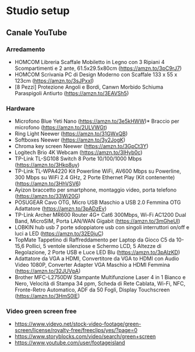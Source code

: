 # Studio setup


## Canale YouTube 

### Arredamento

* HOMCOM Libreria Scaffale Mobiletto in Legno con 3 Ripiani 4 Scompartimenti e 2 ante, 61.5x29.5x80cm (https://amzn.to/3pC9rJ7)
* HOMCOM Scrivania PC di Design Moderno con Scaffale 133 x 55 x 123cm (https://amzn.to/3sJPxxI)
* [8 Pezzi] Protezione Angoli e Bordi, Canwn Morbido Schiuma Paraspigoli Antiurto (https://amzn.to/3EAVSh5)


### Hardware

* Microfono Blue Yeti Nano (https://amzn.to/3e5kHWW)* Braccio per microfono (https://amzn.to/2ULVWGt)
* Ring Light Neewer (https://amzn.to/31GWxQB)
* Softboxes Neewer (https://amzn.to/3y2JogK)
* Chroma key screen Neewer (https://amzn.to/3GpCt3Y)
* Logitech Brio 4K Webcam (https://amzn.to/3lHyb0c)
* TP-Link TL-SG108 Switch 8 Porte 10/100/1000 Mbps (https://amzn.to/3Hkp8uy)
* TP-Link TL-WPA4220 Kit Powerline WiFi, AV600 Mbps su Powerline, 300 Mbps su WiFi 2.4 GHz, 2 Porte Ethernet Play (Kit contenente) (https://amzn.to/3HhVSV6)
* Ayizon braccetto per smartphone, montaggio video, porta telefono (https://amzn.to/33Wi20G)
* POSUGEAR Cavo OTG, Micro USB Maschio a USB 2.0 Femmina OTG Adattatore (https://amzn.to/3pADzEv)
* TP-Link Archer MR600 Router 4G+ Cat6 300Mbps, Wi-Fi AC1200 Dual Band, MicroSIM, Porta LAN/WAN Gigabit (https://amzn.to/3mGheUl)
* LOBKIN hub usb 7 porte sdoppiatore usb con singoli interruttori on/off e luci a LED (https://amzn.to/32E0juC)
* TopMate Tappetino di Raffreddamento per Laptop da Gioco C5 da 10-15,6 Pollici, 5 ventole silenziose e Schermo LCD, 5 Altezze di Regolazione, 2 Porte USB e Luce LED Blu (https://amzn.to/3pAlzKD)
* Adattatore da VGA a HDMI, Convertitore da VGA to HDMI con Audio Video 1080P, Converter Adapter VGA Maschio a HDMI Femmina (https://amzn.to/32JUVpA)
* Brother MFC-L2750DW Stampante Multifunzione Laser 4 in 1 Bianco e Nero, Velocità di Stampa 34 ppm, Scheda di Rete Cablata, Wi-Fi, NFC, Fronte-Retro Automatico, ADF da 50 Fogli, Display Touchscreen (https://amzn.to/3HmS0lE)


### Video green screen free

* https://www.videvo.net/stock-video-footage/green-screen/license/royalty-free/freeclips/yes/?page=0
* https://www.storyblocks.com/video/search/green+screen
* https://www.youtube.com/user/footageisland

